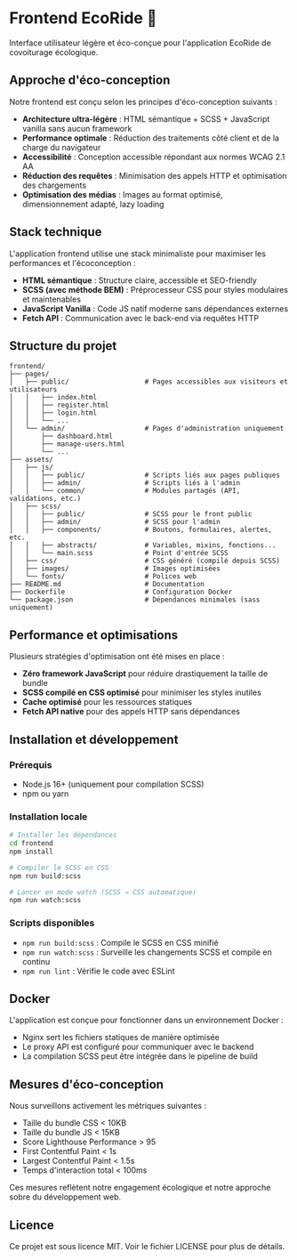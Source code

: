 # Frontend EcoRide 🌱

Interface utilisateur légère et éco-conçue pour l'application EcoRide de covoiturage écologique.

## Approche d'éco-conception

Notre frontend est conçu selon les principes d'éco-conception suivants :

- **Architecture ultra-légère** : HTML sémantique + SCSS + JavaScript vanilla sans aucun framework
- **Performance optimale** : Réduction des traitements côté client et de la charge du navigateur
- **Accessibilité** : Conception accessible répondant aux normes WCAG 2.1 AA
- **Réduction des requêtes** : Minimisation des appels HTTP et optimisation des chargements
- **Optimisation des médias** : Images au format optimisé, dimensionnement adapté, lazy loading

## Stack technique

L'application frontend utilise une stack minimaliste pour maximiser les performances et l'écoconception :

- **HTML sémantique** : Structure claire, accessible et SEO-friendly
- **SCSS (avec méthode BEM)** : Préprocesseur CSS pour styles modulaires et maintenables
- **JavaScript Vanilla** : Code JS natif moderne sans dépendances externes
- **Fetch API** : Communication avec le back-end via requêtes HTTP

## Structure du projet

```
frontend/
├── pages/
│   ├── public/                   # Pages accessibles aux visiteurs et utilisateurs
│   │   ├── index.html
│   │   ├── register.html
│   │   ├── login.html
│   │   └── ...
│   └── admin/                    # Pages d'administration uniquement
│       ├── dashboard.html
│       ├── manage-users.html
│       └── ...
├── assets/
│   ├── js/
│   │   ├── public/               # Scripts liés aux pages publiques
│   │   ├── admin/                # Scripts liés à l'admin
│   │   └── common/               # Modules partagés (API, validations, etc.)
│   ├── scss/
│   │   ├── public/               # SCSS pour le front public
│   │   ├── admin/                # SCSS pour l'admin
│   │   ├── components/           # Boutons, formulaires, alertes, etc.
│   │   ├── abstracts/            # Variables, mixins, fonctions...
│   │   └── main.scss             # Point d'entrée SCSS
│   ├── css/                      # CSS généré (compilé depuis SCSS)
│   ├── images/                   # Images optimisées
│   └── fonts/                    # Polices web
├── README.md                     # Documentation
├── Dockerfile                    # Configuration Docker
└── package.json                  # Dépendances minimales (sass uniquement)
```

## Performance et optimisations

Plusieurs stratégies d'optimisation ont été mises en place :

- **Zéro framework JavaScript** pour réduire drastiquement la taille de bundle
- **SCSS compilé en CSS optimisé** pour minimiser les styles inutiles
- **Cache optimisé** pour les ressources statiques
- **Fetch API native** pour des appels HTTP sans dépendances

## Installation et développement

### Prérequis

- Node.js 16+ (uniquement pour compilation SCSS)
- npm ou yarn

### Installation locale

```bash
# Installer les dépendances
cd frontend
npm install

# Compiler le SCSS en CSS
npm run build:scss

# Lancer en mode watch (SCSS → CSS automatique)
npm run watch:scss
```

### Scripts disponibles

- `npm run build:scss` : Compile le SCSS en CSS minifié
- `npm run watch:scss` : Surveille les changements SCSS et compile en continu
- `npm run lint` : Vérifie le code avec ESLint

## Docker

L'application est conçue pour fonctionner dans un environnement Docker :

- Nginx sert les fichiers statiques de manière optimisée
- Le proxy API est configuré pour communiquer avec le backend
- La compilation SCSS peut être intégrée dans le pipeline de build

## Mesures d'éco-conception

Nous surveillons activement les métriques suivantes :

- Taille du bundle CSS < 10KB
- Taille du bundle JS < 15KB
- Score Lighthouse Performance > 95
- First Contentful Paint < 1s
- Largest Contentful Paint < 1.5s
- Temps d'interaction total < 100ms

Ces mesures reflètent notre engagement écologique et notre approche sobre du développement web.

## Licence

Ce projet est sous licence MIT. Voir le fichier LICENSE pour plus de détails.
